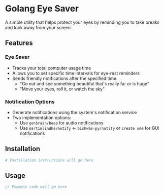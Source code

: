 # Golang Eye Saver

A simple utility that helps protect your eyes by reminding you to take breaks and look away from your screen.

## Features

### Eye Saver

- Tracks your total computer usage time
- Allows you to set specific time intervals for eye-rest reminders
- Sends friendly notifications after the specified time:
    - "Go out and see something beautiful that's really far or is huge"
    - "Move your eyes, roll it, or watch the sky"

### Notification Options

- Generate notifications using the system's notification service
- Two implementation options:
    - Use `genbrain/beep` for audio notifications
    - Use `martinlindhe/notify` <- `bishwas-py/notify` or `create one` for GUI notifications

## Installation

```bash
# Installation instructions will go here
```

## Usage

```go
// Example code will go here
```
